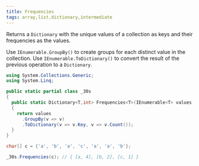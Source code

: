 ```yaml
---
title: Frequencies
tags: array,list,dictionary,intermediate
---
```


Returns a `Dictionary` with the unique values of a collection as keys and their frequencies as the values.

Use `IEnumerable.GroupBy()` to create groups for each distinct value in the collection.
Use `IEnumerable.ToDictionary()` to convert the result of the previous operation to a `Dictionary`.

```csharp
using System.Collections.Generic;
using System.Linq;

public static partial class _30s 
{
  public static Dictionary<T,int> Frequencies<T>(IEnumerable<T> values)
  {
    return values
      .GroupBy(v => v)
      .ToDictionary(v => v.Key, v => v.Count());
  }
}
```

```csharp
char[] c = {'a', 'b', 'a', 'c', 'a', 'a', 'b'}; 

_30s.Frequencies(c); // { [a, 4], [b, 2], [c, 1] }
```
